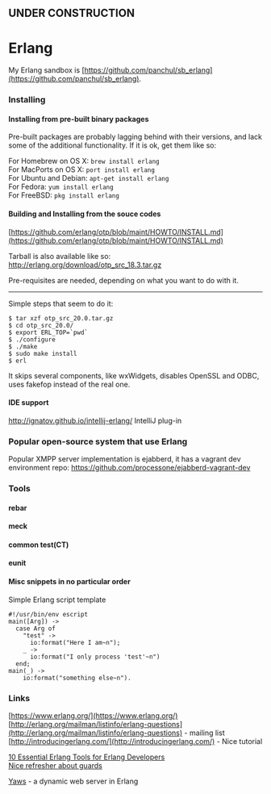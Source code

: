 

## UNDER CONSTRUCTION

# Erlang

My Erlang sandbox is [https://github.com/panchul/sb_erlang](https://github.com/panchul/sb_erlang).


### Installing

#### Installing from pre-built binary packages

Pre-built packages are probably lagging behind with their versions, and
lack some of the additional functionality. If it is ok, get them like so:  

For Homebrew on OS X: ```brew install erlang```  
For MacPorts on OS X: ```port install erlang```  
For Ubuntu and Debian: ```apt-get install erlang```  
For Fedora: ```yum install erlang```  
For FreeBSD: ```pkg install erlang```  

#### Building and Installing from the souce codes  
[https://github.com/erlang/otp/blob/maint/HOWTO/INSTALL.md](https://github.com/erlang/otp/blob/maint/HOWTO/INSTALL.md)

Tarball is also available like so:  http://erlang.org/download/otp_src_18.3.tar.gz  

Pre-requisites are needed, depending on what you want to do with it.

---

Simple steps that seem to do it:

    $ tar xzf otp_src_20.0.tar.gz 
    $ cd otp_src_20.0/
    $ export ERL_TOP=`pwd`
    $ ./configure
    $ ./make
    $ sudo make install
    $ erl

It skips several components, like wxWidgets, disables OpenSSL and ODBC, uses fakefop instead of the real one.


#### IDE support

http://ignatov.github.io/intellij-erlang/ IntelliJ plug-in


### Popular open-source system that use Erlang

Popular XMPP server implementation is ejabberd, it has a vagrant dev environment repo:
    https://github.com/processone/ejabberd-vagrant-dev


### Tools

#### rebar  
#### meck  
#### common test(CT)  
#### eunit  

#### Misc snippets in no particular order

Simple Erlang script template

    #!/usr/bin/env escript
    main([Arg]) ->
      case Arg of
        "test" ->
          io:format("Here I am~n");
        _ ->
          io:format("I only process 'test'~n")
      end;
    main(_) ->
        io:format("something else~n").
    


###  Links

[https://www.erlang.org/](https://www.erlang.org/)  
[http://erlang.org/mailman/listinfo/erlang-questions](http://erlang.org/mailman/listinfo/erlang-questions) - mailing list  
[http://introducingerlang.com/](http://introducingerlang.com/) - Nice tutorial  
  
[10 Essential Erlang Tools for Erlang Developers](http://tutorials.pluralsight.com/erlang/10-essential-erlang-tools-for-erlang-developers#9OxH46USdVKq2dQw.99)  
[Nice refresher about guards](https://medium.com/@elbrujohalcon/there-are-guards-and-guards-71e67d4975d7#.ey1nnyrvf)  


[Yaws](Yaws.md) - a dynamic web server in Erlang
  
  
  